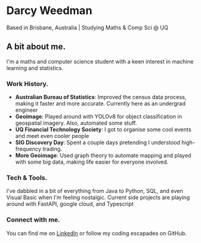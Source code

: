 # Darcy Weedman

Based in Brisbane, Australia | Studying Maths & Comp Sci @ UQ

## A bit about me.

I'm a maths and computer science student with a keen interest in machine learning and statistics.

### Work History.

- **Australian Bureau of Statistics**: Improved the census data process, making it faster and more accurate. Currently here as an undergrad engineer
- **Geoimage**: Played around with YOLOv8 for object classification in geospatial imagery. Also, automated some stuff.
- **UQ Financial Technology Society**: I got to organise some cool events and meet even cooler people
- **SIG Discovery Day**: Spent a couple days pretending I understood high-frequency trading. 
- **More Geoimage**: Used graph theory to automate mapping and played with some big data, making life easier for everyone involved.

### Tech & Tools.

I've dabbled in a bit of everything from Java to Python, SQL, and even Visual Basic when I'm feeling nostalgic. Current side projects are playing around with FastAPI, google cloud, and Typescript

### Connect with me.

You can find me on [LinkedIn](https://www.linkedin.com/in/darcyweedman/) or follow my coding escapades on GitHub.

